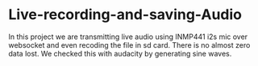 # Live-recording-and-saving-Audio
In this project we are transmitting live audio using INMP441 i2s mic over websocket and even recoding the file in sd card. There is no almost zero data lost. We checked this with audacity by generating sine waves. 
